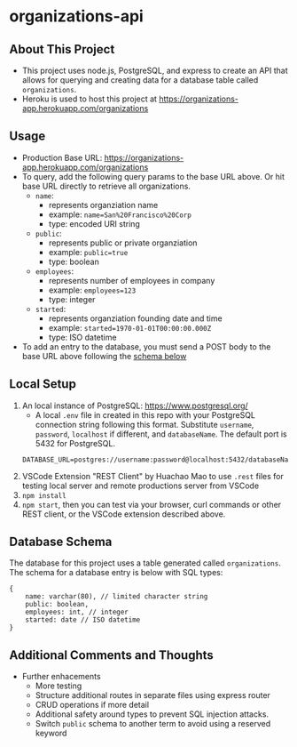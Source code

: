 # organizations-api

## About This Project
- This project uses node.js, PostgreSQL, and express to create an API that allows for querying and creating data for a database table called `organizations`.
- Heroku is used to host this project at https://organizations-app.herokuapp.com/organizations

## Usage
- Production Base URL: https://organizations-app.herokuapp.com/organizations
- To query, add the following query params to the base URL above. Or hit base URL directly to retrieve all organizations.
    - `name`:
        - represents organziation name
        - example: `name=San%20Francisco%20Corp`
        - type: encoded URI string
    - `public`:
        - represents public or private organziation
        - example: `public=true`
        - type: boolean
    - `employees`:
        - represents number of employees in company
        - example: `employees=123`
        - type: integer
    - `started`:
        - represents organziation founding date and time
        - example: `started=1970-01-01T00:00:00.000Z`
        - type: ISO datetime
- To add an entry to the database, you must send a POST body to the base URL above following the [schema below](#database-schema)

## Local Setup
1. An local instance of PostgreSQL: https://www.postgresql.org/
    - A local `.env` file in created in this repo with your PostgreSQL connection string following this format. Substitute `username`, `password`, `localhost` if different, and `databaseName`. The default port is 5432 for PostgreSQL.
    ```
    DATABASE_URL=postgres://username:password@localhost:5432/databaseName
    ```
2. VSCode Extension "REST Client" by Huachao Mao to use `.rest` files for testing local server and remote productions server from VSCode
3. `npm install`
4. `npm start`, then you can test via your browser, curl commands or other REST client, or the VSCode extension described above.

## Database Schema
The database for this project uses a table generated called `organizations`. The schema for a database entry is below with SQL types:

```
{
    name: varchar(80), // limited character string
    public: boolean,
    employees: int, // integer
    started: date // ISO datetime
}
```

## Additional Comments and Thoughts
- Further enhacements
    - More testing
    - Structure additional routes in separate files using express router
    - CRUD operations if more detail
    - Additional safety around types to prevent SQL injection attacks.
    - Switch `public` schema to another term to avoid using a reserved keyword